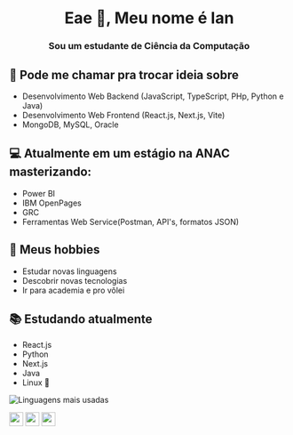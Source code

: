 <h1 align="center">Eae 👋, Meu nome é Ian</h1>
<h3 align="center">Sou um estudante de Ciência da Computação</h3>

## 💬 Pode me chamar pra trocar ideia sobre
- Desenvolvimento Web Backend (JavaScript, TypeScript, PHp, Python e Java)
- Desenvolvimento Web Frontend (React.js, Next.js, Vite)
- MongoDB, MySQL, Oracle

## 💻 Atualmente em um estágio na ANAC masterizando:
- Power BI
- IBM OpenPages
- GRC
- Ferramentas Web Service(Postman, API's, formatos JSON)

## 📅 Meus hobbies
- Estudar novas linguagens
- Descobrir novas tecnologias
- Ir para academia e pro vôlei 

## 📚 Estudando atualmente
- React.js 
- Python
- Next.js
- Java
- Linux 🐧

  
![Linguagens mais usadas](https://github-readme-stats.vercel.app/api/top-langs/?username=ianmelo1&layout=compact&theme=radical)

<p><a href="https://x.com/Fautmelo"><img src="https://img.shields.io/badge/twitter-%231DA1F2.svg?&style=for-the-badge&logo=twitter&logoColor=white" height=25></a> <a href="https://www.linkedin.com/in/ian-melo-gon%C3%A7alves-36960031a/"><img src="https://img.shields.io/badge/linkedin-%230077B5.svg?&style=for-the-badge&logo=linkedin&logoColor=white" height=25></a> <a href="https://www.instagram.com/ian_melogg/"><img src="https://img.shields.io/badge/instagram-%23E4405F.svg?&style=for-the-badge&logo=instagram&logoColor=white" height=25></a>
  

